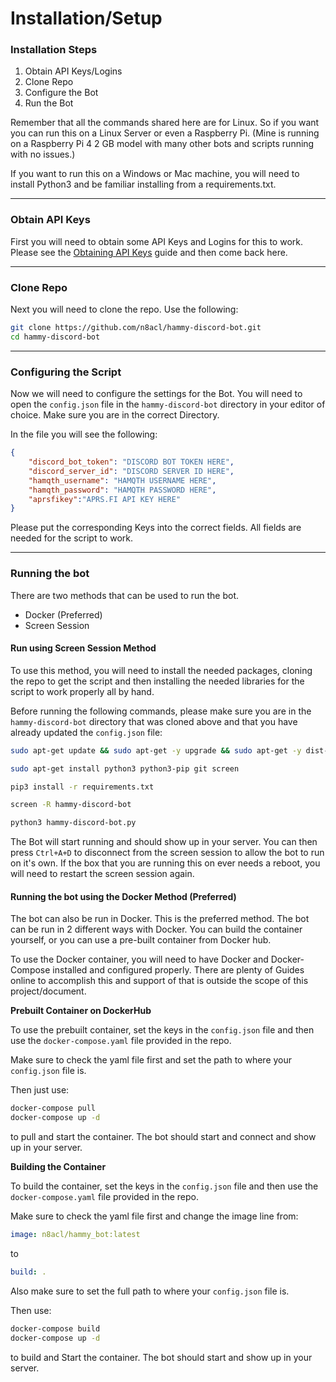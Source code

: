 # Installation/Setup

### Installation Steps
1) Obtain API Keys/Logins
2) Clone Repo
3) Configure the Bot
4) Run the Bot

Remember that all the commands shared here are for Linux. So if you want you can run this on a Linux Server or even a Raspberry Pi. (Mine is running on a Raspberry Pi 4 2 GB model with many other bots and scripts running with no issues.)

If you want to run this on a Windows or Mac machine, you will need to install Python3 and be familiar installing from a requirements.txt.

--- 

### Obtain API Keys

First you will need to obtain some API Keys and Logins for this to work. Please see the [Obtaining API Keys](https://n8acl.github.io/hammy-discord-bot/obtaining_api_keys) guide and then come back here.

---

### Clone Repo

Next you will need to clone the repo. Use the following:

```bash
git clone https://github.com/n8acl/hammy-discord-bot.git
cd hammy-discord-bot
```

---

### Configuring the Script

Now we will need to configure the settings for the Bot. You will need to open the ```config.json``` file in the ```hammy-discord-bot``` directory in your editor of choice. Make sure you are in the correct Directory.

In the file you will see the following:

```json
{
    "discord_bot_token": "DISCORD BOT TOKEN HERE",
    "discord_server_id": "DISCORD SERVER ID HERE",
    "hamqth_username": "HAMQTH USERNAME HERE",
    "hamqth_password": "HAMQTH PASSWORD HERE",
    "aprsfikey":"APRS.FI API KEY HERE"
}
```

Please put the corresponding Keys into the correct fields. All fields are needed for the script to work.

---

### Running the bot

There are two methods that can be used to run the bot.
* Docker (Preferred)
* Screen Session

#### Run using Screen Session Method

To use this method, you will need to install the needed packages, cloning the repo to get the script and then installing the needed libraries for the script to work properly all by hand.

Before running the following commands, please make sure you are in the ```hammy-discord-bot``` directory that was cloned above and that you have already updated the ```config.json``` file:

```bash
sudo apt-get update && sudo apt-get -y upgrade && sudo apt-get -y dist-upgrade

sudo apt-get install python3 python3-pip git screen

pip3 install -r requirements.txt

screen -R hammy-discord-bot

python3 hammy-discord-bot.py
```

The Bot will start running and should show up in your server. You can then press ```Ctrl+A+D``` to disconnect from the screen session to allow the bot to run on it's own. If the box that you are running this on ever needs a reboot, you will need to restart the screen session again.

#### Running the bot using the Docker Method (Preferred)

The bot can also be run in Docker. This is the preferred method. The bot can be run in 2 different ways with Docker. You can build the container yourself, or you can use a pre-built container from Docker hub.

To use the Docker container, you will need to have Docker and Docker-Compose installed and configured properly. There are plenty of Guides online to accomplish this and support of that is outside the scope of this project/document.

**Prebuilt Container on DockerHub**

To use the prebuilt container, set the keys in the ```config.json``` file and then use the ```docker-compose.yaml``` file provided in the repo.

Make sure to check the yaml file first and set the path to where your ```config.json``` file is. 

Then just use:

```bash
docker-compose pull
docker-compose up -d
```

to pull and start the container. The bot should start and connect and show up in your server.

**Building the Container**

To build the container, set the keys in the ```config.json``` file and then use the ```docker-compose.yaml``` file provided in the repo.

Make sure to check the yaml file first and change the image line from:

```yaml
image: n8acl/hammy_bot:latest
```

to

```yaml
build: .
```

Also make sure to set the full path to where your ```config.json``` file is. 

Then use:

```bash
docker-compose build
docker-compose up -d
```

to build and Start the container. The bot should start and show up in your server.